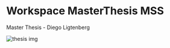 # Workspace MasterThesis MSS
 Master Thesis - Diego Ligtenberg

![thesis img](https://user-images.githubusercontent.com/48967029/193250198-75f0950d-ff3b-48bb-8784-d5f6edbcae8f.JPG)
